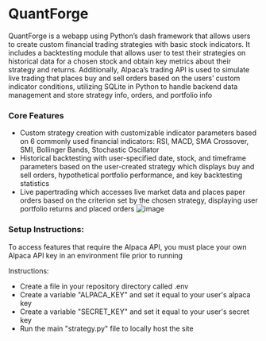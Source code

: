 # QuantForge 
QuantForge is a webapp using Python’s dash framework that allows users to create custom financial trading strategies with basic stock indicators. It includes a backtesting module that allows user to test their strategies on historical data for a chosen stock and obtain key metrics about their strategy and returns. Additionally, Alpaca’s trading API is used to simulate live trading that places buy and sell orders based on the users’ custom indicator conditions, utilizing SQLite in Python to handle backend data management and store strategy info, orders, and portfolio info

### Core Features
- Custom strategy creation with customizable indicator parameters based on 6 commonly used financial indicators: RSI, MACD, SMA Crossover, SMI, Bollinger Bands, Stochastic Oscillator
- Historical backtesting with user-specified date, stock, and timeframe parameters based on the user-created strategy which displays buy and sell orders, hypothetical portfolio performance, and key backtesting statistics
- Live papertrading which accesses live market data and places paper orders based on the criterion set by the chosen strategy, displaying user portfolio returns and placed orders 
![image](https://github.com/user-attachments/assets/1892500a-e998-4215-86da-60b9c39d183d)

### Setup Instructions:
To access features that require the Alpaca API, you must place your own Alpaca API key in an environment file prior to running 


Instructions:
- Create a file in your repository directory called .env
- Create a variable "ALPACA_KEY" and set it equal to your user's alpaca key
- Create a variable "SECRET_KEY" and set it equal to your user's secret key
- Run the main "strategy.py" file to locally host the site
